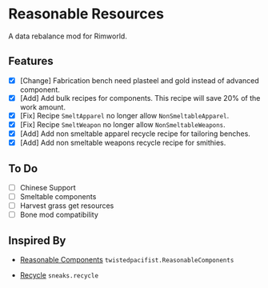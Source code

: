 # Reasonable Resources
A data rebalance mod for Rimworld.

## Features

- [x] [Change] Fabrication bench need plasteel and gold instead of advanced component.
- [x] [Add] Add bulk recipes for components. This recipe will save 20% of the work amount.
- [x] [Fix] Recipe `SmeltApparel` no longer allow `NonSmeltableApparel`.
- [x] [Fix] Recipe `SmeltWeapon`  no longer allow `NonSmeltableWeapons`.
- [x] [Add] Add non smeltable apparel recycle recipe for tailoring benches.
- [x] [Add] Add non smeltable  weapons recycle recipe for smithies.

## To Do

- [ ] Chinese Support
- [ ] Smeltable components
- [ ] Harvest grass get resources
- [ ] Bone mod compatibility

## Inspired By

* [Reasonable Components](https://steamcommunity.com/sharedfiles/filedetails/?id=1542915888) `twistedpacifist.ReasonableComponents`

* [Recycle](https://steamcommunity.com/sharedfiles/filedetails/?id=1534883539) `sneaks.recycle`



